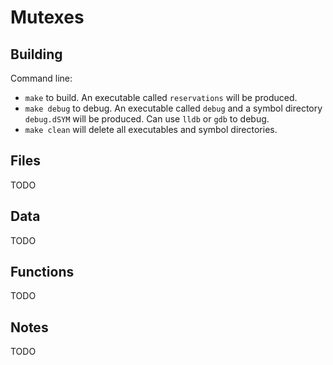 # Mutexes

## Building

Command line:

* `make` to build. An executable called `reservations` will be produced.
* `make debug` to debug. An executable called `debug` and a symbol directory `debug.dSYM` will be produced. Can use `lldb` or `gdb` to debug.
* `make clean` will delete all executables and symbol directories.

## Files

TODO

## Data

TODO

## Functions

TODO

## Notes

TODO
